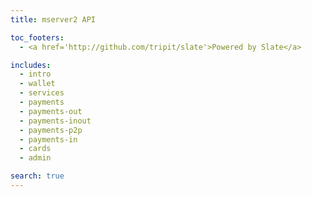 ```yaml
---
title: mserver2 API

toc_footers:
  - <a href='http://github.com/tripit/slate'>Powered by Slate</a>

includes:
  - intro
  - wallet
  - services
  - payments
  - payments-out
  - payments-inout
  - payments-p2p
  - payments-in
  - cards
  - admin

search: true
---
```











